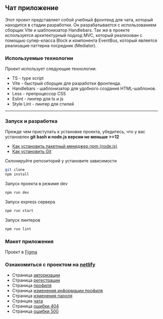 ## Чат приложение
Этот проект представляет собой учебный фронтенд для чата, который находится в стадии разработки. 
Он разрабатывается с использованием сборщик Vite и шаблонизатор Handlebars. Так же в проекте 
используется архитектурный подход MVC, который реализован с помощью супер-класса Block и компонента EventBus,
который является реализацие паттерна посредник (Mediator).

### Используемые технологии
Проект использует следующие технологии:
- TS - type script
- Vite - быстрый сборщик для разработки фронтенда.
- Handlebars - шаблонизатор для удобного создания HTML-шаблонов.
- Less - препроцессор CSS
- Eslint - линтер для ts и js
- Style Lint - линтер для стилей

---
### Запуск и разработка
Прежде чем приступать к установке проекта, убедитесь, что у вас установлен **git bash и node.js версии не меньше >=12**
- [Как установить пакетный менеджер npm (node.js)](https://nodejs.org/ru/download/package-manager)
- [Как установить Git](https://git-scm.com/book/ru/v2/%D0%92%D0%B2%D0%B5%D0%B4%D0%B5%D0%BD%D0%B8%D0%B5-%D0%A3%D1%81%D1%82%D0%B0%D0%BD%D0%BE%D0%B2%D0%BA%D0%B0-Git)

Склонируйте репозиторий у установите зависимости
```bash
git clone
npm install
```
Запуск проекта в режиме dev
```bash
npm run dev
```
Запуск express сервера
```bash
npm run start
```
Запуск линтеров
```bash
npm run lint
```

### Макет приложения
Проект в [Figma](https://www.figma.com/file/NvuI2IpdFw0rjGiZroI8Pt/Chat_external_link-(Savva)?type=design&node-id=0%3A1&mode=design&t=3LNtaRPCE6bBLfd2-1)

### Ознакомиться с проектом на [netlify](https://653a6995f3066e000884ade6--animated-melomakarona-48f294.netlify.app/)
- Страница [авторизации](https://653a6995f3066e000884ade6--animated-melomakarona-48f294.netlify.app/login)
- Страница [регестрации](https://653a6995f3066e000884ade6--animated-melomakarona-48f294.netlify.app/signin)
- Страница [профиля](https://653a6995f3066e000884ade6--animated-melomakarona-48f294.netlify.app/profile)
- Страница [изменения информации профиля](https://653a6995f3066e000884ade6--animated-melomakarona-48f294.netlify.app/profile-edit-pass)
- Страница [изменения пароля](https://653a6995f3066e000884ade6--animated-melomakarona-48f294.netlify.app/profile-edit-info)
- Странциа [чата](https://653a6995f3066e000884ade6--animated-melomakarona-48f294.netlify.app/chat)
- Страница [ошибки 404](https://653a6995f3066e000884ade6--animated-melomakarona-48f294.netlify.app/error404)
- Страница [ошибки 500](https://653a6995f3066e000884ade6--animated-melomakarona-48f294.netlify.app/error500)
